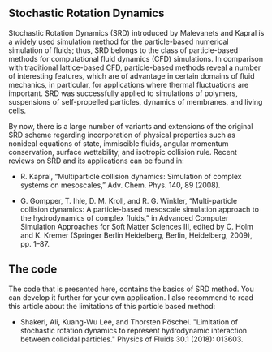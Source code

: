 ## Stochastic Rotation Dynamics

Stochastic Rotation Dynamics (SRD) introduced by Malevanets and Kapral is a widely used simulation method for the particle-based
numerical simulation of fluids; thus, SRD belongs to the class of particle-based methods for computational fluid dynamics (CFD)
simulations. In comparison with traditional lattice-based CFD, particle-based methods reveal a number of interesting features,
which are of advantage in certain domains of fluid mechanics, in particular, for applications  where  thermal  fluctuations  are
important. SRD was successfully  applied  to  simulations  of  polymers, suspensions of self-propelled particles, dynamics of
membranes, and living cells.

By now, there is a large number of variants and extensions of the original SRD scheme regarding incorporation of physical
properties such as nonideal equations of  state, immiscible  fluids, angular  momentum  conservation, surface wettability,
and isotropic collision rule. Recent reviews on SRD and its applications can be found in:

* R.  Kapral,  “Multiparticle  collision  dynamics:  Simulation  of  complex systems on mesoscales,” Adv. Chem. Phys.
140, 89 (2008).

* G.  Gompper,  T.  Ihle,  D.  M.  Kroll,  and  R.  G.  Winkler,  “Multi-particle collision  dynamics:  A  particle-based  mesoscale
simulation  approach  to the hydrodynamics of complex fluids,” in Advanced Computer Simulation Approaches for Soft Matter Sciences
III, edited by C. Holm and K. Kremer (Springer Berlin Heidelberg, Berlin, Heidelberg, 2009), pp. 1–87.

## The code
The code that is presented here, contains the basics of SRD method. You can develop it further for your own application. I also
recommend to read this article about the limitations of this particle based method:

* Shakeri, Ali, Kuang-Wu Lee, and Thorsten Pöschel. "Limitation of stochastic rotation dynamics to represent hydrodynamic
interaction between colloidal particles." Physics of Fluids 30.1 (2018): 013603.
